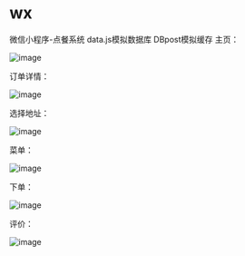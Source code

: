# wx
微信小程序-点餐系统
data.js模拟数据库
DBpost模拟缓存
主页：

![image](https://github.com/AmShadows/wx/blob/master/screenshot/1.jpg) 

订单详情：

![image](https://github.com/AmShadows/wx/blob/master/screenshot/2.jpg) 

选择地址：

![image](https://github.com/AmShadows/wx/blob/master/screenshot/3.jpg) 

菜单：

![image](https://github.com/AmShadows/wx/blob/master/screenshot/4.jpg) 

下单：

![image](https://github.com/AmShadows/wx/blob/master/screenshot/5.jpg) 

评价：

![image](https://github.com/AmShadows/wx/blob/master/screenshot/6.jpg) 

